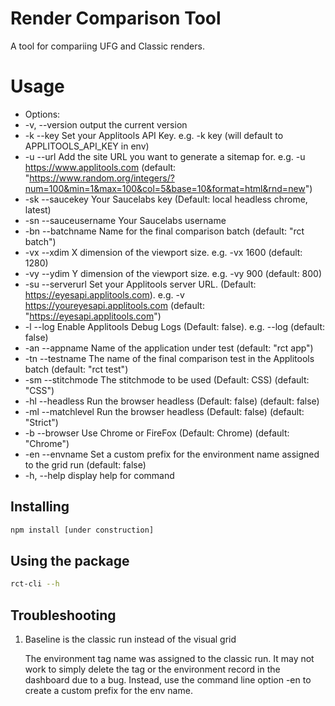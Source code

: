 # Render Comparison Tool

A tool for compariing UFG and Classic renders.

# Usage
- Options:
-  -v, --version        output the current version
-  -k --key             Set your Applitools API Key. e.g. -k key (will default to APPLITOOLS_API_KEY in env)
-  -u --url             Add the site URL you want to generate a sitemap for. e.g. -u https://www.applitools.com (default:
                                 "https://www.random.org/integers/?num=100&min=1&max=100&col=5&base=10&format=html&rnd=new")
 - -sk --saucekey       Your Saucelabs key (Default: local headless chrome, latest)
 - -sn --sauceusername  Your Saucelabs username
 - -bn --batchname      Name for the final comparison batch (default: "rct batch")
 - -vx --xdim           X dimension of the viewport size. e.g. -vx 1600 (default: 1280)
 - -vy --ydim           Y dimension of the viewport size. e.g. -vy 900 (default: 800)
 - -su  --serverurl     Set your Applitools  server URL. (Default: https://eyesapi.applitools.com). e.g. -v https://youreyesapi.applitools.com (default:
                                 "https://eyesapi.applitools.com")
 - -l --log             Enable Applitools Debug Logs (Default: false). e.g. --log (default: false)
 - -an --appname        Name of the application under test (default: "rct app")
 - -tn --testname       The name of the final comparison test in the Applitools batch (default: "rct test")
 - -sm --stitchmode     The stitchmode to be used (Default: CSS) (default: "CSS")
 - -hl --headless       Run the browser headless (Default: false) (default: false)
 - -ml --matchlevel     Run the browser headless (Default: false) (default: "Strict")
 - -b --browser         Use Chrome or FireFox (Default: Chrome) (default: "Chrome")
 - -en --envname        Set a custom prefix for the environment name assigned to the grid run (default: false)
 - -h, --help           display help for command

## Installing

```sh
npm install [under construction]
```

## Using the package

```sh
rct-cli --h
```

## Troubleshooting

1) Baseline is the classic run instead of the visual grid

   The environment tag name was assigned to the classic run. It may not work to simply delete the tag or the environment record in the dashboard due to a bug. Instead, use the command line option -en to create a custom prefix for the env name.

